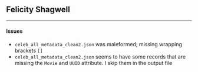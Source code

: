 ## Felicity Shagwell


---
#### Issues
* `celeb_all_metadata_clean2.json` was maleformed; missing wrapping brackets `[]`
* `celeb_all_metadata_clean2.json` seems to have some records that are missing the `Movie` and `UUID` attribute. I skip them in the output file